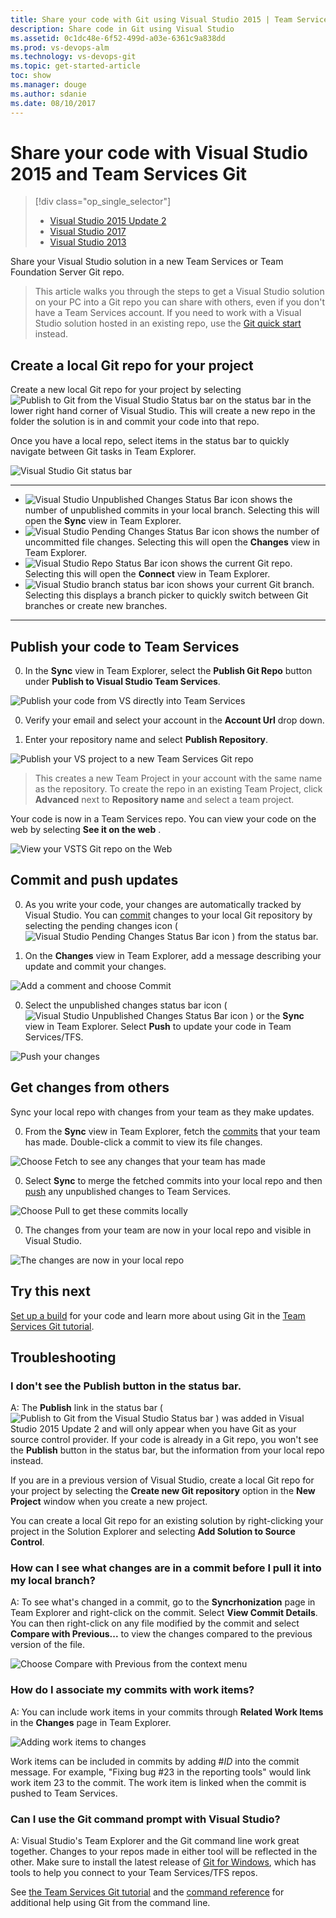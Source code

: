 ```yaml
---
title: Share your code with Git using Visual Studio 2015 | Team Services & TFS
description: Share code in Git using Visual Studio
ms.assetid: 0c1dc48e-6f52-499d-a03e-6361c9a838dd
ms.prod: vs-devops-alm
ms.technology: vs-devops-git
ms.topic: get-started-article
toc: show
ms.manager: douge
ms.author: sdanie
ms.date: 08/10/2017
---
```


# Share your code with Visual Studio 2015 and Team Services Git

> [!div class="op_single_selector"]
> - [Visual Studio 2015 Update 2](share-your-code-in-git-vs.md)
> - [Visual Studio 2017](share-your-code-in-git-vs-2017.md)
> - [Visual Studio 2013](share-your-code-in-git-vs-2013.md)   
   

Share your Visual Studio solution in a new Team Services or Team Foundation Server Git repo.

> This article walks you through the steps to get a Visual Studio solution on your PC into a Git repo you can share with others, even if you don't have a Team Services account.
> If you need to work with a Visual Studio solution hosted in an existing repo, use the [Git quick start](gitquickstart.md) instead.

##  Create a local Git repo for your project

Create a new local Git repo for your project by selecting ![Publish to Git from the Visual Studio Status bar](_img/share-your-code-in-git-vs/publish_status_bar.png) on the status bar in the lower right hand corner of Visual Studio.
This will create a new repo in the folder the solution is in and commit your code into that repo.

Once you have a local repo, select items in the status bar to quickly navigate between Git tasks in Team Explorer.

![Visual Studio Git status bar](_img/share-your-code-in-git-vs/vs-status-bar.png)

----
- ![Visual Studio Unpublished Changes Status Bar icon](_img/share-your-code-in-git-vs/vs_unpublished_changes.png) shows the number of unpublished commits in your local branch. Selecting this will open the **Sync** view in Team Explorer.
- ![Visual Studio Pending Changes Status Bar icon](_img/share-your-code-in-git-vs/vs_pending_changes.png) shows the number of uncommitted file changes. Selecting this will open the **Changes** view in Team Explorer.
- ![Visual Studio Repo Status Bar icon](_img/share-your-code-in-git-vs/vs_current_repo.png) shows the current Git repo. Selecting this will open the **Connect** view in Team Explorer.
- ![Visual Studio branch status bar icon](_img/share-your-code-in-git-vs/vs_branch_picker.png) shows your current Git branch. Selecting this displays a branch picker to quickly switch between Git branches or create new branches.   
 
----

## Publish your code to Team Services

0. In the **Sync** view in Team Explorer, select the **Publish Git Repo** button under **Publish to Visual Studio Team Services**.

 ![Publish your code from VS directly into Team Services](_img/share-your-code-in-git-vs/vsts_get_started_te.png)

0. Verify your email and select your account in the **Account Url** drop down. 

0. Enter your repository name and select **Publish Repository**. 

 ![Publish your VS project to a new Team Services Git repo](_img/share-your-code-in-git-vs/vsts_publish_repo.png)

 > This creates a new Team Project in your account with the same name as the repository. To create the repo in an existing Team Project, click **Advanced** 
next to **Repository name** and select a team project.

Your code is now in a Team Services repo. You can view your code on the web by selecting **See it on the web** .
  
  ![View your VSTS Git repo on the Web](_img/share-your-code-in-git-vs/vsts_view_on_web.png)
  
## Commit and push updates

0. As you write your code, your changes are automatically tracked by Visual Studio. 
You can [commit](tutorial/commits.md) changes to your local Git repository by selecting the pending changes icon ( ![Visual Studio Pending Changes Status Bar icon](_img/share-your-code-in-git-vs/vs_pending_changes.png) ) from the status bar.

0. On the **Changes** view in Team Explorer, add a message describing your update and commit your changes.

 ![Add a comment and choose Commit](_img/share-your-code-in-git-vs/vs_commit_te.png)

0. Select the unpublished changes status bar icon ( ![Visual Studio Unpublished Changes Status Bar icon](_img/share-your-code-in-git-vs/vs_unpublished_changes.png) ) or the **Sync** view in Team Explorer. Select **Push** to 
update your code in Team Services/TFS.

 ![Push your changes](tutorial/_img/vspush.gif)

## Get changes from others

Sync your local repo with changes from your team as they make updates.

0. From the **Sync** view in Team Explorer, fetch the [commits](tutorial/commits.md) that your team has made. 
Double-click a commit to view its file changes.

 ![Choose Fetch to see any changes that your team has made](_img/share-your-code-in-git-vs/vs_fetch_commits.png)

0. Select **Sync** to merge the fetched commits into your local repo and then [push](tutorial/pushing.md) any unpublished changes to Team Services.

 ![Choose Pull to get these commits locally](_img/share-your-code-in-git-vs/vs_sync_commits.png)

0. The changes from your team are now in your local repo and visible in Visual Studio.

 ![The changes are now in your local repo](_img/share-your-code-in-git-vs/vs_pull_complete.png)
 
## Try this next

[Set up a build](../build-release/overview.md) for your code and learn more about using Git in the [Team Services Git tutorial](tutorial/gitworkflow.md).

## Troubleshooting

<!-- BEGINSECTION class="md-qanda" -->

###  I don't see the **Publish** button in the status bar.

A: The **Publish** link in the status bar ( ![Publish to Git from the Visual Studio Status bar](_img/share-your-code-in-git-vs/publish_status_bar.png) )  was added in Visual Studio 2015 Update 2 and will only appear when you have Git as your source control provider. If your code is
already in a Git repo, you won't see the **Publish** button in the status bar, but the information from your local repo instead.

If you are in a previous version of Visual Studio, create a local Git repo for your project by selecting the **Create new Git repository** option in the **New Project** window when you create a new project. 

You can create a local Git repo for an existing solution by right-clicking your project in the Solution Explorer and selecting **Add Solution to Source Control**.

### How can I see what changes are in a commit before I pull it into my local branch?

A: To see what's changed in a commit, go to the **Syncrhonization** page in Team Explorer and right-click on the commit. Select **View Commit Details**.
You can then right-click on any file modified by the commit and select **Compare with Previous...** to view the changes compared to the previous 
version of the file.

 ![Choose Compare with Previous from the context menu](_img/share-your-code-in-git-vs/vs_compare_with_previous.png)

### How do I associate my commits with work items?

A: You can include work items in your commits through **Related Work Items** in the **Changes** page in Team Explorer. 

![Adding work items to changes](_img/share-your-code-in-git-vs/vs_linked_work_items.png)

Work items can be included in commits by adding #_ID_ into the commit message. For example, "Fixing bug #23 in the reporting tools" would link work item 23
to the commit. The work item is linked when the commit is pushed to Team Services.

### Can I use the Git command prompt with Visual Studio?

A: Visual Studio's Team Explorer and the Git command line work great together. Changes to your repos made in either tool will be reflected in the other. 
Make sure to install the latest release of [Git for Windows](https://git-scm.com/download/win), which has tools to help you connect to your Team Services/TFS repos.

See [the Team Services Git tutorial](tutorial/gitworkflow.md) and the [command reference](command-prompt.md) for additional help using Git from the command line.

<!-- ENDSECTION --> 